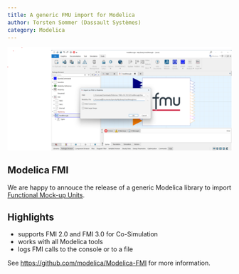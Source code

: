 ```yaml
---
title: A generic FMU import for Modelica
author: Torsten Sommer (Dassault Systèmes)
category: Modelica
---
```


![FMI](Modelica-FMI.png)

## Modelica FMI

We are happy to annouce the release of a generic Modelica library to import [Functional Mock-up Units](https://fmi-standard.org/).

## Highlights

- supports FMI 2.0 and FMI 3.0 for Co-Simulation
- works with all Modelica tools
- logs FMI calls to the console or to a file

See https://github.com/modelica/Modelica-FMI for more information.
